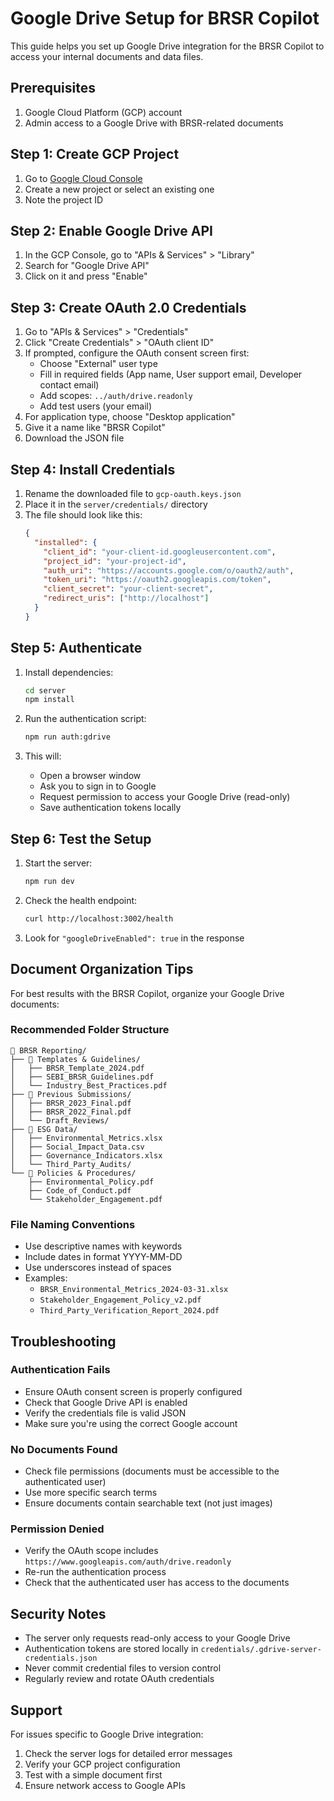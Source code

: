 # Google Drive Setup for BRSR Copilot

This guide helps you set up Google Drive integration for the BRSR Copilot to access your internal documents and data files.

## Prerequisites

1. Google Cloud Platform (GCP) account
2. Admin access to a Google Drive with BRSR-related documents

## Step 1: Create GCP Project

1. Go to [Google Cloud Console](https://console.cloud.google.com/)
2. Create a new project or select an existing one
3. Note the project ID

## Step 2: Enable Google Drive API

1. In the GCP Console, go to "APIs & Services" > "Library"
2. Search for "Google Drive API"
3. Click on it and press "Enable"

## Step 3: Create OAuth 2.0 Credentials

1. Go to "APIs & Services" > "Credentials"
2. Click "Create Credentials" > "OAuth client ID"
3. If prompted, configure the OAuth consent screen first:
   - Choose "External" user type
   - Fill in required fields (App name, User support email, Developer contact email)
   - Add scopes: `../auth/drive.readonly`
   - Add test users (your email)
4. For application type, choose "Desktop application"
5. Give it a name like "BRSR Copilot"
6. Download the JSON file

## Step 4: Install Credentials

1. Rename the downloaded file to `gcp-oauth.keys.json`
2. Place it in the `server/credentials/` directory
3. The file should look like this:
   ```json
   {
     "installed": {
       "client_id": "your-client-id.googleusercontent.com",
       "project_id": "your-project-id",
       "auth_uri": "https://accounts.google.com/o/oauth2/auth",
       "token_uri": "https://oauth2.googleapis.com/token",
       "client_secret": "your-client-secret",
       "redirect_uris": ["http://localhost"]
     }
   }
   ```

## Step 5: Authenticate

1. Install dependencies:
   ```bash
   cd server
   npm install
   ```

2. Run the authentication script:
   ```bash
   npm run auth:gdrive
   ```

3. This will:
   - Open a browser window
   - Ask you to sign in to Google
   - Request permission to access your Google Drive (read-only)
   - Save authentication tokens locally

## Step 6: Test the Setup

1. Start the server:
   ```bash
   npm run dev
   ```

2. Check the health endpoint:
   ```bash
   curl http://localhost:3002/health
   ```

3. Look for `"googleDriveEnabled": true` in the response

## Document Organization Tips

For best results with the BRSR Copilot, organize your Google Drive documents:

### Recommended Folder Structure
```
📁 BRSR Reporting/
├── 📁 Templates & Guidelines/
│   ├── BRSR_Template_2024.pdf
│   ├── SEBI_BRSR_Guidelines.pdf
│   └── Industry_Best_Practices.pdf
├── 📁 Previous Submissions/
│   ├── BRSR_2023_Final.pdf
│   ├── BRSR_2022_Final.pdf
│   └── Draft_Reviews/
├── 📁 ESG Data/
│   ├── Environmental_Metrics.xlsx
│   ├── Social_Impact_Data.csv
│   ├── Governance_Indicators.xlsx
│   └── Third_Party_Audits/
└── 📁 Policies & Procedures/
    ├── Environmental_Policy.pdf
    ├── Code_of_Conduct.pdf
    └── Stakeholder_Engagement.pdf
```

### File Naming Conventions
- Use descriptive names with keywords
- Include dates in format YYYY-MM-DD
- Use underscores instead of spaces
- Examples:
  - `BRSR_Environmental_Metrics_2024-03-31.xlsx`
  - `Stakeholder_Engagement_Policy_v2.pdf`
  - `Third_Party_Verification_Report_2024.pdf`

## Troubleshooting

### Authentication Fails
- Ensure OAuth consent screen is properly configured
- Check that Google Drive API is enabled
- Verify the credentials file is valid JSON
- Make sure you're using the correct Google account

### No Documents Found
- Check file permissions (documents must be accessible to the authenticated user)
- Use more specific search terms
- Ensure documents contain searchable text (not just images)

### Permission Denied
- Verify the OAuth scope includes `https://www.googleapis.com/auth/drive.readonly`
- Re-run the authentication process
- Check that the authenticated user has access to the documents

## Security Notes

- The server only requests read-only access to your Google Drive
- Authentication tokens are stored locally in `credentials/.gdrive-server-credentials.json`
- Never commit credential files to version control
- Regularly review and rotate OAuth credentials

## Support

For issues specific to Google Drive integration:
1. Check the server logs for detailed error messages
2. Verify your GCP project configuration
3. Test with a simple document first
4. Ensure network access to Google APIs